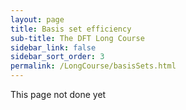 ```yaml
---
layout: page
title: Basis set efficiency
sub-title: The DFT Long Course
sidebar_link: false
sidebar_sort_order: 3
permalink: /LongCourse/basisSets.html
---
```


This page not done yet
